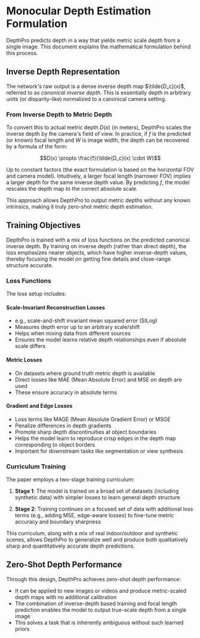 # Monocular Depth Estimation Formulation

DepthPro predicts depth in a way that yields metric scale depth from a single image. This document explains the mathematical formulation behind this process.

## Inverse Depth Representation

The network's raw output is a dense inverse depth map $\tilde{D_c}(x)$, referred to as *canonical inverse depth*. This is essentially depth in arbitrary units (or disparity-like) normalized to a canonical camera setting.

### From Inverse Depth to Metric Depth

To convert this to actual metric depth $D(x)$ (in meters), DepthPro scales the inverse depth by the camera's field of view. In practice, if $f$ is the predicted (or known) focal length and $W$ is image width, the depth can be recovered by a formula of the form:

$$D(x) \propto \frac{f}{\tilde{D_c}(x) \cdot W}$$

Up to constant factors (the exact formulation is based on the horizontal FOV and camera model). Intuitively, a larger focal length (narrower FOV) implies a larger depth for the same inverse depth value. By predicting $f$, the model rescales the depth map to the correct absolute scale.

This approach allows DepthPro to output metric depths without any known intrinsics, making it truly zero-shot metric depth estimation.

## Training Objectives

DepthPro is trained with a mix of loss functions on the predicted canonical inverse depth. By training on inverse depth (rather than direct depth), the loss emphasizes nearer objects, which have higher inverse-depth values, thereby focusing the model on getting fine details and close-range structure accurate.

### Loss Functions

The loss setup includes:

#### Scale-Invariant Reconstruction Losses

- e.g., scale-and-shift invariant mean squared error (SILog)
- Measures depth error up to an arbitrary scale/shift
- Helps when mixing data from different sources
- Ensures the model learns relative depth relationships even if absolute scale differs

#### Metric Losses

- On datasets where ground truth metric depth is available
- Direct losses like MAE (Mean Absolute Error) and MSE on depth are used
- These ensure accuracy in absolute terms

#### Gradient and Edge Losses

- Loss terms like MAGE (Mean Absolute Gradient Error) or MSGE
- Penalize differences in depth gradients
- Promote sharp depth discontinuities at object boundaries
- Helps the model learn to reproduce crisp edges in the depth map corresponding to object borders
- Important for downstream tasks like segmentation or view synthesis

### Curriculum Training

The paper employs a two-stage training curriculum:

1. **Stage 1**: The model is trained on a broad set of datasets (including synthetic data) with simpler losses to learn general depth structure
   
2. **Stage 2**: Training continues on a focused set of data with additional loss terms (e.g., adding MSE, edge-aware losses) to fine-tune metric accuracy and boundary sharpness

This curriculum, along with a mix of real indoor/outdoor and synthetic scenes, allows DepthPro to generalize well and produce both qualitatively sharp and quantitatively accurate depth predictions.

## Zero-Shot Depth Performance

Through this design, DepthPro achieves zero-shot depth performance:
- It can be applied to new images or videos and produce metric-scaled depth maps with no additional calibration
- The combination of inverse-depth based training and focal length prediction enables the model to output true-scale depth from a single image
- This solves a task that is inherently ambiguous without such learned priors
